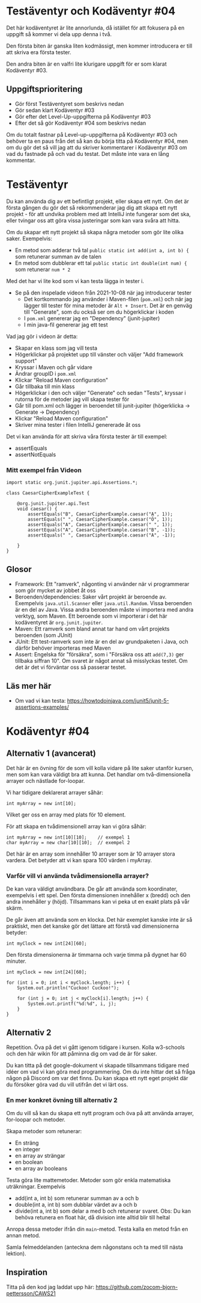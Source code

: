 # Testäventyr och Kodäventyr #04

Det här kodäventyret är lite annorlunda, då istället för att fokusera på en uppgift så kommer vi dela upp denna i två.

Den första biten är ganska liten kodmässigt, men kommer introducera er till att skriva era första tester.

Den andra biten är en valfri lite klurigare uppgift för er som klarat Kodäventyr #03.

## Uppgiftsprioritering

- Gör först Testäventyret som beskrivs nedan
- Gör sedan klart Kodäventyr #03
- Gör efter det Level-Up-uppgifterna på Kodäventyr #03
- Efter det så gör Kodäventyr #04 som beskrivs nedan

Om du totalt fastnar på Level-up-uppgifterna på Kodäventyr #03 och behöver ta en paus från det så kan du börja titta på Kodäventyr #04, men om du gör det så vill jag att du skriver kommentarer i Kodäventyr #03 om vad du fastnade på och vad du testat. Det måste inte vara en lång kommentar.

# Testäventyr

Du kan använda dig av ett befintligt projekt, eller skapa ett nytt. Om det är första gången du gör det så rekommenderar jag dig att skapa ett nytt projekt - för att undvika problem med att IntelliJ inte fungerar som det ska, eller tvingar oss att göra vissa justeringar som kan vara svåra att hitta.

Om du skapar ett nytt projekt så skapa några metoder som gör lite olika saker. Exempelvis:
- En metod som adderar två tal `public static int add(int a, int b) {` som retunerar summan av de talen
- En metod som dubblerar ett tal `public static int double(int num) {` som retunerar `num * 2` 

Med det har vi lite kod som vi kan testa lägga in tester i.

- Se på den inspelade videon från 2021-10-08 när jag introducerar tester
  -  Det kortkommando jag använder i Maven-filen (`pom.xml`) och när jag lägger till tester för mina metoder är `Alt + Insert`. Det är en genväg till "Generate", som du också ser om du högerklickar i koden
    - I `pom.xml` genererar jag en "Dependency" (junit-jupiter)
    - I min java-fil genererar jag ett test

Vad jag gör i videon är detta:

- Skapar en klass som jag vill testa
- Högerklickar på projektet upp till vänster och väljer "Add framework support"
- Kryssar i Maven och går vidare
- Ändrar groupID i `pom.xml`
- Klickar "Reload Maven configuration"
- Går tillbaka till min klass
- Högerklickar i den och väljer "Generate" och sedan "Tests", kryssar i rutorna för de metoder jag vill skapa tester för
- Går till pom.xml och lägger in beroendet till junit-jupiter (högerklicka -> Generate -> Dependency)
- Klickar "Reload Maven configuration"
- Skriver mina tester i filen IntelliJ genererade åt oss

Det vi kan använda för att skriva våra första tester är till exempel:

- assertEquals
- assertNotEquals

### Mitt exempel från Videon

    import static org.junit.jupiter.api.Assertions.*;
    
    class CaesarCipherExampleTest {
    
        @org.junit.jupiter.api.Test
        void caesar() {
            assertEquals("B", CaesarCipherExample.caesar("A", 1));
            assertEquals(" ", CaesarCipherExample.caesar("Ö", 1));
            assertEquals("A", CaesarCipherExample.caesar(" ", 1));
            assertEquals("A", CaesarCipherExample.caesar("B", -1));
            assertEquals(" ", CaesarCipherExample.caesar("A", -1));
    
        }
    }

## Glosor

- Framework: Ett "ramverk", någonting vi använder när vi programmerar som gör mycket av jobbet åt oss
- Beroenden/dependencies: Saker vårt projekt är beroende av. Exempelvis `java.util.Scanner` eller `java.util.Random`. Vissa beroenden är en del av Java. Vissa andra beroenden måste vi importera med andra verktyg, som Maven. Ett beroende som vi importerar i det här kodäventyret är `org.junit.jupiter`.
- Maven: Ett ramverk som bland annat tar hand om vårt projekts beroenden (som JUnit)
- JUnit: Ett test-ramverk som inte är en del av grundpaketen i Java, och därför behöver importeras med Maven
- Assert: Engelska för "försäkra", som i "Försäkra oss att `add(7,3)` ger tillbaka siffran 10". Om svaret är något annat så misslyckas testet. Om det är det vi förväntar oss så passerar testet. 

## Läs mer här

- Om vad vi kan testa: https://howtodoinjava.com/junit5/junit-5-assertions-examples/

# Kodäventyr #04

## Alternativ 1 (avancerat)

Det här är en övning för de som vill kolla vidare på lite saker utanför kursen, men som kan vara väldigt bra att kunna. Det handlar om två-dimensionella arrayer och nästlade for-loopar.

Vi har tidigare deklarerat arrayer såhär:

    int myArray = new int[10];

Vilket ger oss en array med plats för 10 element.

För att skapa en tvådimensionell array kan vi göra såhär:

    int myArray = new int[10][10];    // exempel 1
    char myArray = new char[10][10];  // exempel 2
    
Det här är en array som innehåller 10 arrayer som är 10 arrayer stora vardera. Det betyder att vi kan spara 100 värden i myArray.

### Varför vill vi använda tvådimensionella arrayer?

De kan vara väldigt användbara. De går att använda som koordinater, exempelvis i ett spel. Den första dimensionen innehåller x (bredd) och den andra innehåller y (höjd). Tillsammans kan vi peka ut en exakt plats på vår skärm.

De går även att använda som en klocka. Det här exemplet kanske inte är så praktiskt, men det kanske gör det lättare att förstå vad dimensionerna betyder:

    int myClock = new int[24][60];
    
Den första dimensionerna är timmarna och varje timma på dygnet har 60 minuter.

    int myClock = new int[24][60];
    
    for (int i = 0; int i < myClock.length; i++) {
        System.out.println("Cuckoo! Cuckoo!");
        
        for (int j = 0; int j < myClock[i].length; j++) {
            System.out.printf("%d:%d", i, j);
        }
    }

## Alternativ 2

Repetition. Öva på det vi gått igenom tidigare i kursen. Kolla w3-schools och den här wikin för att påminna dig om vad de är för saker.

Du kan titta på det google-dokument vi skapade tillsammans tidigare med idéer om vad vi kan göra med programmering. Om du inte hittar det så fråga någon på Discord om var det finns. Du kan skapa ett nytt eget projekt där du försöker göra vad du vill utifrån det vi lärt oss.

### En mer konkret övning till alternativ 2

Om du vill så kan du skapa ett nytt program och öva på att använda arrayer, for-loopar och metoder.

Skapa metoder som retunerar:

- En sträng
- en integer
- en array av strängar
- en boolean
- en array av booleans

Testa göra lite mattemetoder. Metoder som gör enkla matematiska uträkningar. Exempelvis

- add(int a, int b) som retunerar summan av a och b
- double(int a, int b) som dubblar värdet av a och b
- divide(int a, int b) som delar a med b och retunerar svaret. Obs: Du kan behöva retunera en float här, då division inte alltid blir till heltal

Anropa dessa metoder ifrån din `main`-metod. Testa kalla en metod från en annan metod.

Samla felmeddelanden (anteckna dem någonstans och ta med till nästa lektion).

## Inspiration

Titta på den kod jag laddat upp här: https://github.com/zocom-bjorn-pettersson/CAWS21